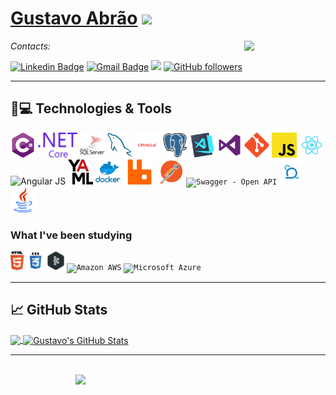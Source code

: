 # [Gustavo Abrão](https://www.linkedin.com/in/gustavoabrao) <img src="https://media.giphy.com/media/WUlplcMpOCEmTGBtBW/giphy.gif" width="30"> 

<img align='right' src="https://media.giphy.com/media/M9gbBd9nbDrOTu1Mqx/giphy.gif" width="130">

<p><em> Contacts: </em></p> 

[![Linkedin Badge](https://img.shields.io/badge/-gustavoabrao-blue?style=flat-square&logo=Linkedin&logoColor=white&link=https://www.linkedin.com/in/gustavoabrao/)](https://www.linkedin.com/in/gustavoabrao/)
[![Gmail Badge](https://img.shields.io/badge/-gfabrao@gmail.com-c14438?style=flat-square&logo=Gmail&logoColor=white&link=mailto:gfabrao@gmail.com)](mailto:gfabrao@gmail.com)
<a href="https://hub.docker.com/u/gustavofabrao/"><img src="https://img.shields.io/badge/DockerHub-gustavofabrao-blue"/></a> 
[![GitHub followers](https://img.shields.io/github/followers/gustavofabrao.svg?style=social&label=Follow)](https://github.com/gustavofabrao?tab=followers)

--- 
## 🚀💻 Technologies & Tools
<code><img height="40" src="./img/cSharp.svg" alt="C#" title="C#"></code>
<code><img height="40" src="./img/dotnetcore.svg" alt="dotnetcore" title=".NET Core"></code>
<code><img height="40" src="https://raw.githubusercontent.com/github/explore/master/topics/sql-server/sql-server.png" alt="SQL Server" title="SQL Server"></code>
<code><img height="40" src="./img/mysql.svg" alt="MySQL" title="MySQL"></code>
<code><img height="40" src="./img/oracle.png" alt="Oracle" title="Oracle"></code>
<code><img height="40" src="./img/postgresql.svg" alt="Postgres" title="Postgres"></code>
<code><img height="40" src="./img/vscode.png" alt="VS Code" title="VS Code"></code>
<code><img height="40" src="./img/visual-studio.png" alt="Visual Studio" title="Visual Studio"></code>
<code><img height="40" src="./img/git-original.svg" alt="Git" title="Git"></code> 
<code><img height="40" src="./img/javascript.svg" alt="Javascript" title="Javascript"></code>
<code><img height="40" src="https://raw.githubusercontent.com/github/explore/master/topics/react/react.png" alt="React" title="React"></code>
<img height="40" src="https://raw.githubusercontent.com/leandrocgsi/leandrocgsi/main/svg_logos/angularjs-original.svg" title="Angular JS" alt="Angular JS" />
<code><img height="40" src="https://raw.githubusercontent.com/github/explore/master/topics/yaml/yaml.png" alt="Yaml" title="Yaml"></code>
<code><img height="40" src="https://raw.githubusercontent.com/github/explore/master/topics/docker/docker.png" alt="Docker" title="Docker"></code>
<code><img height="40" src="./img/rabbitmq.png" alt="RabbitMQ" title="RabbitMQ"></code> 
<code><img height="40" src="./img/postman.png" alt="Postman" title="Postman"></code>
<code><img height="40" src="https://www.vectorlogo.zone/logos/openapis/openapis-icon.svg" title="Swagger - Open API" alt="Swagger - Open API" /></code>
<code><img height="40" src="./img/srum.png" alt="Scrum" title="Scrum"></code> 
<code><img height="40" src="./img/java.png" alt="Java" title="Java"></code> 

### What I've been studying 
<code><img height="30" src="./img/html5.svg" alt="HTML5" title="HTML5"></code>
<code><img height="30" src="./img/css.svg" alt="CSS3" title="CSS3"></code>
<code><img height="30" src="./img/kafka.svg" alt="Kafka" title="Kafka"></code> 
<code><img height="30" src="https://github.com/leandrocgsi/leandrocgsi/blob/main/svg_logos/amazon_aws-icon.png" title="Amazon AWS" alt="Amazon AWS" /></code>
<code><img height="30" src="https://www.vectorlogo.zone/logos/microsoft_azure/microsoft_azure-icon.svg" title="Microsoft Azure" alt="Microsoft Azure" /></code>

---
## &#x1f4c8; GitHub Stats

<a href="https://github.com/gustavofabrao/gustavofabrao">
  <img align="center" src="https://github-readme-stats.vercel.app/api/top-langs/?username=gustavofabrao&title_color=ffffff&text_color=c9cacc&icon_color=2bbc8a&bg_color=1d1f21&langs_count=4" />
</a>
<a href="https://github.com/gustavofabrao/gustavofabrao">
  <img align="center" src="https://github-readme-stats.vercel.app/api?username=gustavofabrao&show_icons=true&line_height=27&count_private=true&title_color=ffffff&text_color=c9cacc&icon_color=2bbc8a&bg_color=1d1f21" alt="Gustavo's GitHub Stats" />
</a>

---
<br/>

<img align='right' src="https://miro.medium.com/max/400/0*VV3Nmxgv3KX4sLhr.gif" width="400">